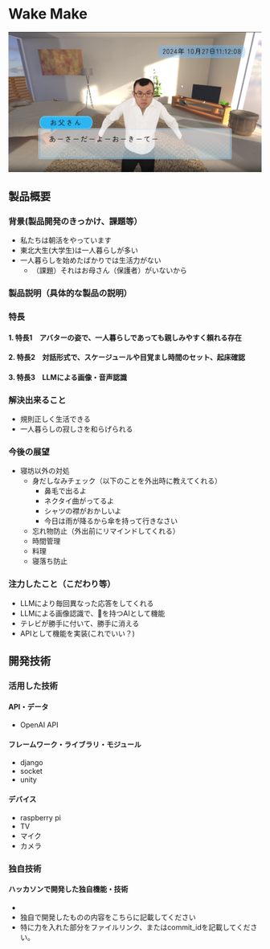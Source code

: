 # Wake Make

[![IMAGE ALT TEXT HERE](image/joyman.png)]()

## 製品概要
### 背景(製品開発のきっかけ、課題等）
- 私たちは朝活をやっています
- 東北大生(大学生)は一人暮らしが多い
- 一人暮らしを始めたばかりでは生活力がない
  - （課題）それはお母さん（保護者）がいないから
### 製品説明（具体的な製品の説明）
### 特長
#### 1. 特長1　アバターの姿で、一人暮らしであっても親しみやすく頼れる存在
#### 2. 特長2　対話形式で、スケージュールや目覚まし時間のセット、起床確認
#### 3. 特長3　LLMによる画像・音声認識

### 解決出来ること
* 規則正しく生活できる
* 一人暮らしの寂しさを和らげられる
### 今後の展望
* 寝坊以外の対処
  * 身だしなみチェック（以下のことを外出時に教えてくれる）
    * 鼻毛で出るよ
    * ネクタイ曲がってるよ
    * シャツの襟がおかしいよ
    * 今日は雨が降るから傘を持って行きなさい
  * 忘れ物防止（外出前にリマインドしてくれる）
  * 時間管理
  * 料理
  * 寝落ち防止
### 注力したこと（こだわり等）
* LLMにより毎回異なった応答をしてくれる
* LLMによる画像認識で、👀を持つAIとして機能
* テレビが勝手に付いて、勝手に消える
* APIとして機能を実装(これでいい？)

## 開発技術
### 活用した技術
#### API・データ
* OpenAI API

#### フレームワーク・ライブラリ・モジュール
* django
* socket
* unity

#### デバイス
* raspberry pi
* TV
* マイク
* カメラ

### 独自技術
#### ハッカソンで開発した独自機能・技術
* 
* 独自で開発したものの内容をこちらに記載してください
* 特に力を入れた部分をファイルリンク、またはcommit_idを記載してください。
